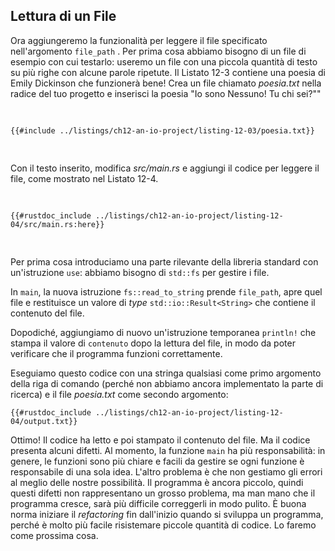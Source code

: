 ## Lettura di un File

Ora aggiungeremo la funzionalità per leggere il file specificato
nell'argomento `file_path` . Per prima cosa abbiamo bisogno di un file di
esempio con cui testarlo: useremo un file con una piccola quantità di testo su
più righe con alcune parole ripetute. Il Listato 12-3 contiene una poesia di
Emily Dickinson che funzionerà bene! Crea un file chiamato _poesia.txt_ nella
radice del tuo progetto e inserisci la poesia "Io sono Nessuno! Tu chi sei?""

<Listing number="12-3" file-name="poesia.txt" caption="Una poesia di Emily Dickinson è un buon caso di test.">

```text
{{#include ../listings/ch12-an-io-project/listing-12-03/poesia.txt}}
```

</Listing>

Con il testo inserito, modifica _src/main.rs_ e aggiungi il codice per leggere
il file, come mostrato nel Listato 12-4.

<Listing number="12-4" file-name="src/main.rs" caption="Lettura del contenuto del file specificato dal secondo argomento">

```rust,should_panic,noplayground
{{#rustdoc_include ../listings/ch12-an-io-project/listing-12-04/src/main.rs:here}}
```

</Listing>

Per prima cosa introduciamo una parte rilevante della libreria standard con
un'istruzione `use`: abbiamo bisogno di `std::fs` per gestire i file.

In `main`, la nuova istruzione `fs::read_to_string` prende `file_path`, apre
quel file e restituisce un valore di _type_ `std::io::Result<String>` che
contiene il contenuto del file.

Dopodiché, aggiungiamo di nuovo un'istruzione temporanea `println!` che stampa
il valore di `contenuto` dopo la lettura del file, in modo da poter verificare
che il programma funzioni correttamente.

Eseguiamo questo codice con una stringa qualsiasi come primo argomento della
riga di comando (perché non abbiamo ancora implementato la parte di ricerca) e
il file _poesia.txt_ come secondo argomento:

```console
{{#rustdoc_include ../listings/ch12-an-io-project/listing-12-04/output.txt}}
```

Ottimo! Il codice ha letto e poi stampato il contenuto del file. Ma il codice
presenta alcuni difetti. Al momento, la funzione `main` ha più responsabilità:
in genere, le funzioni sono più chiare e facili da gestire se ogni funzione è
responsabile di una sola idea. L'altro problema è che non gestiamo gli errori
al meglio delle nostre possibilità. Il programma è ancora piccolo, quindi
questi difetti non rappresentano un grosso problema, ma man mano che il
programma cresce, sarà più difficile correggerli in modo pulito. È buona norma
iniziare il _refactoring_ fin dall'inizio quando si sviluppa un programma,
perché è molto più facile risistemare piccole quantità di codice. Lo faremo
come prossima cosa.